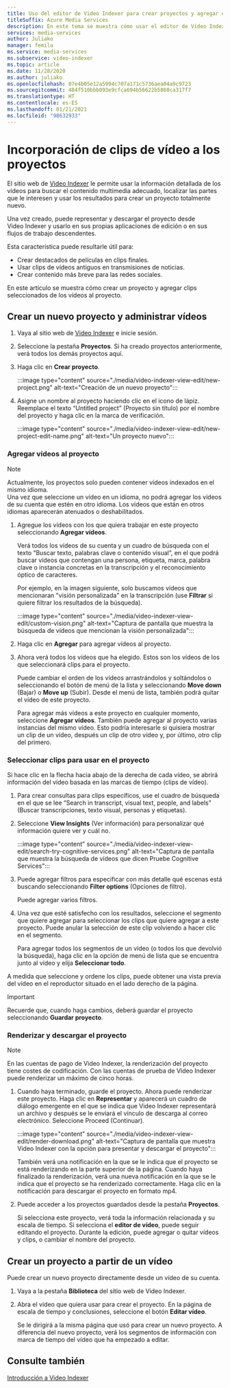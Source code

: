 ```yaml
---
title: Uso del editor de Video Indexer para crear proyectos y agregar clips de vídeo
titleSuffix: Azure Media Services
description: En este tema se muestra cómo usar el editor de Video Indexer para crear proyectos y agregar clips de vídeo.
services: media-services
author: Juliako
manager: femila
ms.service: media-services
ms.subservice: video-indexer
ms.topic: article
ms.date: 11/28/2020
ms.author: juliako
ms.openlocfilehash: 07e4b05e12a5994c707a171c5736aea04a9c9723
ms.sourcegitcommit: 484f510bbb093e9cfca694b56622b5860ca317f7
ms.translationtype: HT
ms.contentlocale: es-ES
ms.lasthandoff: 01/21/2021
ms.locfileid: "98632933"
---
```

# <a name="add-video-clips-to-your-projects"></a>Incorporación de clips de vídeo a los proyectos

El sitio web de [Video Indexer](https://www.videoindexer.ai/) le permite usar la información detallada de los vídeos para buscar el contenido multimedia adecuado, localizar las partes que le interesen y usar los resultados para crear un proyecto totalmente nuevo. 

Una vez creado, puede representar y descargar el proyecto desde Video Indexer y usarlo en sus propias aplicaciones de edición o en sus flujos de trabajo descendentes.

Esta característica puede resultarle útil para: 

* Crear destacados de películas en clips finales.
* Usar clips de vídeos antiguos en transmisiones de noticias.
* Crear contenido más breve para las redes sociales.

En este artículo se muestra cómo crear un proyecto y agregar clips seleccionados de los vídeos al proyecto. 

## <a name="create-new-project-and-manage-videos"></a>Crear un nuevo proyecto y administrar vídeos

1. Vaya al sitio web de [Video Indexer](https://www.videoindexer.ai/) e inicie sesión.
1. Seleccione la pestaña **Proyectos**. Si ha creado proyectos anteriormente, verá todos los demás proyectos aquí.
1. Haga clic en **Crear proyecto**.  

    :::image type="content" source="./media/video-indexer-view-edit/new-project.png" alt-text="Creación de un nuevo proyecto":::
1. Asigne un nombre al proyecto haciendo clic en el icono de lápiz. Reemplace el texto “Untitled project” (Proyecto sin título) por el nombre del proyecto y haga clic en la marca de verificación.

    :::image type="content" source="./media/video-indexer-view-edit/new-project-edit-name.png" alt-text="Un proyecto nuevo":::
    
### <a name="add-videos-to-the-project"></a>Agregar vídeos al proyecto

> [!NOTE]
> Actualmente, los proyectos solo pueden contener vídeos indexados en el mismo idioma. </br>Una vez que seleccione un vídeo en un idioma, no podrá agregar los vídeos de su cuenta que estén en otro idioma. Los vídeos que están en otros idiomas aparecerán atenuados o deshabilitados.

1. Agregue los vídeos con los que quiera trabajar en este proyecto seleccionando **Agregar vídeos**.

    Verá todos los vídeos de su cuenta y un cuadro de búsqueda con el texto “Buscar texto, palabras clave o contenido visual”, en el que podrá buscar vídeos que contengan una persona, etiqueta, marca, palabra clave o instancia concretas en la transcripción y el reconocimiento óptico de caracteres.
    
    Por ejemplo, en la imagen siguiente, solo buscamos vídeos que mencionaran "visión personalizada" en la transcripción (use **Filtrar** si quiere filtrar los resultados de la búsqueda).
    
    :::image type="content" source="./media/video-indexer-view-edit/custom-vision.png" alt-text="Captura de pantalla que muestra la búsqueda de vídeos que mencionan la visión personalizada":::
1. Haga clic en **Agregar** para agregar vídeos al proyecto.
1. Ahora verá todos los vídeos que ha elegido. Estos son los vídeos de los que seleccionará clips para el proyecto.

    Puede cambiar el orden de los vídeos arrastrándolos y soltándolos o seleccionando el botón de menú de la lista y seleccionando **Move down** (Bajar) o **Move up** (Subir). Desde el menú de lista, también podrá quitar el vídeo de este proyecto. 
    
    Para agregar más vídeos a este proyecto en cualquier momento, seleccione **Agregar vídeos**. También puede agregar al proyecto varias instancias del mismo vídeo. Esto podría interesarle si quisiera mostrar un clip de un vídeo, después un clip de otro vídeo y, por último, otro clip del primero. 

### <a name="select-clips-to-use-in-your-project"></a>Seleccionar clips para usar en el proyecto

Si hace clic en la flecha hacia abajo de la derecha de cada vídeo, se abrirá información del vídeo basada en las marcas de tiempo (clips de vídeo). 

1. Para crear consultas para clips específicos, use el cuadro de búsqueda en el que se lee “Search in transcript, visual text, people, and labels” (Buscar transcripciones, texto visual, personas y etiquetas).
1. Seleccione **View Insights** (Ver información) para personalizar qué información quiere ver y cuál no. 

    :::image type="content" source="./media/video-indexer-view-edit/search-try-cognitive-services.png" alt-text="Captura de pantalla que muestra la búsqueda de vídeos que dicen Pruebe Cognitive Services":::
1. Puede agregar filtros para especificar con más detalle qué escenas está buscando seleccionando **Filter options** (Opciones de filtro).

    Puede agregar varios filtros. 
1. Una vez que esté satisfecho con los resultados, seleccione el segmento que quiere agregar para seleccionar los clips que quiere agregar a este proyecto. Puede anular la selección de este clip volviendo a hacer clic en el segmento.
    
    Para agregar todos los segmentos de un vídeo (o todos los que devolvió la búsqueda), haga clic en la opción de menú de lista que se encuentra junto al vídeo y elija **Seleccionar todo**. 

A medida que seleccione y ordene los clips, puede obtener una vista previa del vídeo en el reproductor situado en el lado derecho de la página. 

> [!IMPORTANT]
> Recuerde que, cuando haga cambios, deberá guardar el proyecto seleccionando **Guardar proyecto**. 

### <a name="render-and-download-the-project"></a>Renderizar y descargar el proyecto

> [!NOTE]
> En las cuentas de pago de Video Indexer, la renderización del proyecto tiene costes de codificación. Con las cuentas de prueba de Video Indexer puede renderizar un máximo de cinco horas.

1. Cuando haya terminado, guarde el proyecto. Ahora puede renderizar este proyecto. Haga clic en **Representar** y aparecerá un cuadro de diálogo emergente en el que se indica que Video Indexer representará un archivo y después se le enviará el vínculo de descarga al correo electrónico. Seleccione Proceed (Continuar). 

    :::image type="content" source="./media/video-indexer-view-edit/render-download.png" alt-text="Captura de pantalla que muestra Video Indexer con la opción para presentar y descargar el proyecto":::
    
    También verá una notificación en la que se le indica que el proyecto se está renderizando en la parte superior de la página. Cuando haya finalizado la renderización, verá una nueva notificación en la que se le indica que el proyecto se ha renderizado correctamente. Haga clic en la notificación para descargar el proyecto en formato mp4.
1. Puede acceder a los proyectos guardados desde la pestaña **Proyectos**. 

    Si selecciona este proyecto, verá toda la información relacionada y su escala de tiempo. Si selecciona el **editor de vídeo**, puede seguir editando el proyecto. Durante la edición, puede agregar o quitar vídeos y clips, o cambiar el nombre del proyecto.
    
## <a name="create-a-project-from-your-video"></a>Crear un proyecto a partir de un vídeo

Puede crear un nuevo proyecto directamente desde un vídeo de su cuenta. 

1. Vaya a la pestaña **Biblioteca** del sitio web de Video Indexer.
1. Abra el vídeo que quiera usar para crear el proyecto. En la página de escala de tiempo y conclusiones, seleccione el botón **Editar vídeo**.

    Se le dirigirá a la misma página que usó para crear un nuevo proyecto. A diferencia del nuevo proyecto, verá los segmentos de información con marca de tiempo del vídeo que ha empezado a editar.

## <a name="see-also"></a>Consulte también

[Introducción a Video Indexer](video-indexer-overview.md)

